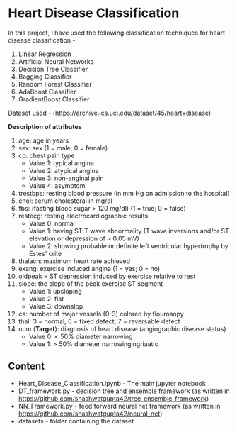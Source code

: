 # Heart Disease Classification

In this project, I have used the following classification techniques for heart disease classification -
1) Linear Regression
2) Artificial Neural Networks
3) Decision Tree Classifier
4) Bagging Classifier
5) Random Forest Classifier
6) AdaBoost Classifier
7) GradientBoost Classifier

Dataset used - (https://archive.ics.uci.edu/dataset/45/heart+disease)

<b>Description of attributes</b>
1. age: age in years
2. sex: sex (1 = male; 0 = female)
3. cp: chest pain type
   - Value 1: typical angina
   - Value 2: atypical angina
   - Value 3: non-anginal pain
   - Value 4: asymptom
4. trestbps: resting blood pressure (in mm Hg on admission to the hospital)
5. chol: serum cholestoral in mg/dl
6. fbs: (fasting blood sugar > 120 mg/dl)  (1 = true; 0 = false)
7. restecg: resting electrocardiographic results
   - Value 0: normal
   - Value 1: having ST-T wave abnormality (T wave inversions and/or ST elevation or depression of > 0.05 mV)
   - Value 2: showing probable or definite left ventricular hypertrophy by Estes' crite
8. thalach: maximum heart rate achieved
9. exang: exercise induced angina (1 = yes; 0 = no)
10. oldpeak = ST depression induced by exercise relative to rest
11. slope: the slope of the peak exercise ST segment
    - Value 1: upsloping
    - Value 2: flat
    - Value 3: downslop
12. ca: number of major vessels (0-3) colored by flourosopy
13. thal: 3 = normal; 6 = fixed defect; 7 = reversable defect
14. num (<b>Target</b>): diagnosis of heart disease (angiographic disease status) 
    - Value 0: < 50% diameter narrowing
    - Value 1: > 50% diameter narrowingingriaatic

## Content
- Heart_Disease_Classification.ipynb - The main jupyter notebook
- DT_framework.py - decision tree and ensemble framework (as written in https://github.com/shashwatgupta42/tree_ensemble_framework)
- NN_Framework.py - feed forward neural net framework (as written in https://github.com/shashwatgupta42/neural_net)
- datasets - folder containing the dataset
